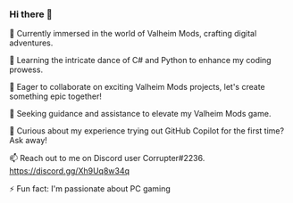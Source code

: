 ### Hi there 👋

🔭 Currently immersed in the world of Valheim Mods, crafting digital adventures.


🌱 Learning the intricate dance of C# and Python to enhance my coding prowess.


👯 Eager to collaborate on exciting Valheim Mods projects, let's create something epic together!


🤔 Seeking guidance and assistance to elevate my Valheim Mods game.


💬 Curious about my experience trying out GitHub Copilot for the first time? Ask away!


📫 Reach out to me on Discord user Corrupter#2236. https://discord.gg/Xh9Uq8w34q


⚡ Fun fact: I'm passionate about PC gaming

